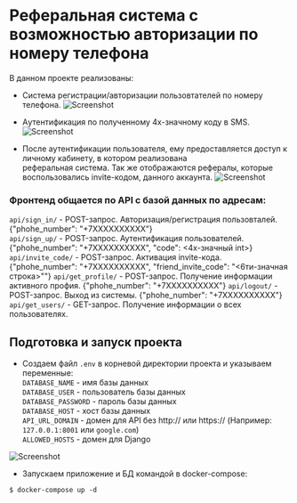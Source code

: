 # Реферальная система с возможностью авторизации по номеру телефона

В данном проекте реализованы: 

* Cистема регистрации/авторизации пользовтателей по номеру телефона.
![Screenshot]()

* Aутентификация по полученному 4х-значному коду в SMS.
![Screenshot]()

* После аутентификации пользователя, ему предоставляется доступ к личному кабинету, в котором реализована  
реферальная система. Так же отображаются рефералы, которые воспользовались invite-кодом, данного аккаунта.
![Screenshot]()

### Фронтенд общается по API с базой данных по адресам:

`api/sign_in/` - POST-запрос. Авторизация/регистрация пользовталей. {"phohe_number": "+7XXXXXXXXXX"}  
`api/sign_up/` - POST-запрос. Аутентификация пользователей. {"phohe_number": "+7XXXXXXXXXX", "code": <4x-значный int>} 
`api/invite_code/` - POST-запрос. Активация invite-кода. {"phohe_number": "+7XXXXXXXXXX", "friend_invite_code": "<6ти-значная строка>""} 
`api/get_profile/` - POST-запрос. Получение информации активного профия. {"phohe_number": "+7XXXXXXXXXX"}
`api/logout/` - POST-запрос. Выход из системы. {"phohe_number": "+7XXXXXXXXXX"} 
`api/get_users/` - GET-запрос. Получение информации о всех пользователях.

## Подготовка и запуск проекта
* Создаем файл `.env` в корневой директории проекта и указываем переменные:  
`DATABASE_NAME` - имя базы данных  
`DATABASE_USER` - пользователь базы данных  
`DATABASE_PASSWORD` - пароль базы данных  
`DATABASE_HOST` - хост базы данных  
`API_URL_DOMAIN` - домен для API без http:// или https:// (Например: `127.0.0.1:8001` или `google.com`)  
`ALLOWED_HOSTS` - домен для Django

![Screenshot]()

* Запускаем приложение и БД командой в docker-compose:
```console
$ docker-compose up -d
```